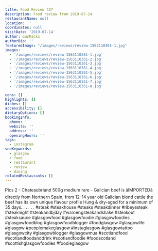 ```yaml
---
title: Food Review 427
description: Food review from 2019-07-14
restaurantName: null
location: ''
coordinates: null
visitDate: '2019-07-14'
author: GusMack1
authorBio: ''
featuredImage: "/images/reviews/review-1563110361-1.jpg"
images:
  - '/images/reviews/review-1563110361-1.jpg'
  - '/images/reviews/review-1563110361-2.jpg'
  - '/images/reviews/review-1563110361-3.jpg'
  - '/images/reviews/review-1563110361-4.jpg'
  - '/images/reviews/review-1563110361-5.jpg'
  - '/images/reviews/review-1563110361-6.jpg'
  - '/images/reviews/review-1563110361-7.jpg'
  - '/images/reviews/review-1563110361-8.jpg'

cons: []
highlights: []
dishes: []
accessibility: []
dietaryOptions: []
bookingInfo:
  phone: ''
  website: ''
  address: ''
  openingHours: ''
tags:
  - instagram
seoKeywords:
  - glasgow
  - food
  - restaurant
  - review
  - dining
relatedRestaurants: []
---
```

Pics 2 - Chateaubriand 500g medium rare - Galician beef is âIMPORTEDâ directly from Northern Spain, from 12-14 year old Galician blond cattle the beef has its own unique flavour profile Hung & dry-aged for a minimum of 35 days. .
.
.
.
.
#steak #steakhouse #steaks #steakdinner #ribeyesteak #steaknight #steakandbjday #waroengsteakandshake #steakout #steaksauce #glasgowfood #glasgowfoodie #glasgowfoodies #glasgowfoodblog #glasgowfoodblogger #foodglasgow #glasgowlife #glasgow #peoplemakeglasgow #instaglasgow #glasgowtattoo #glasgowcity #glasgowblogger #glasgowmua #scotlandfood #scotlandfoodanddrink #scotlandfoodie #foodscotland #scottishglasgowfoodies #foodieglasgow
